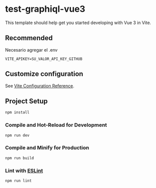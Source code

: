 # test-graphiql-vue3

This template should help get you started developing with Vue 3 in Vite.

## Recommended 

Necesario agregar el .env
```
VITE_APIKEY=SU_VALOR_API_KEY_GITHUB
```

## Customize configuration

See [Vite Configuration Reference](https://vitejs.dev/config/).

## Project Setup

```sh
npm install
```

### Compile and Hot-Reload for Development

```sh
npm run dev
```

### Compile and Minify for Production

```sh
npm run build
```

### Lint with [ESLint](https://eslint.org/)

```sh
npm run lint
```
